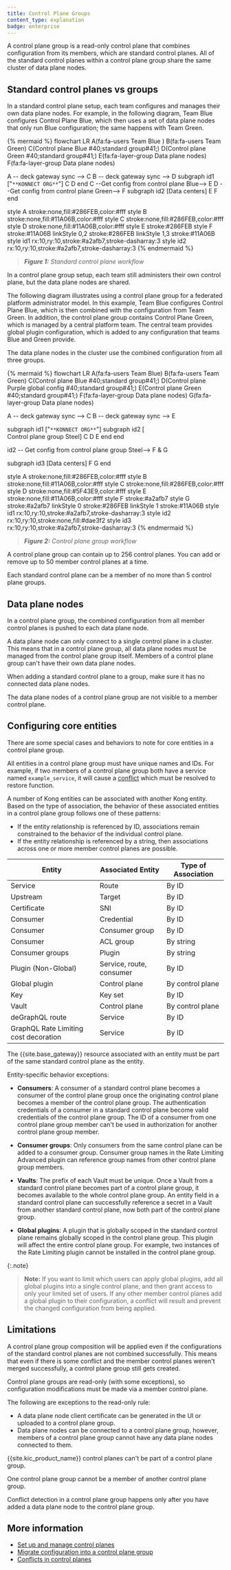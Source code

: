 ```yaml
---
title: Control Plane Groups
content_type: explanation
badge: enterprise
---
```


A control plane group is a read-only control plane that combines configuration from
its members, which are standard control planes. All of the standard control planes within a 
control plane group share the same cluster of data plane nodes. 

## Standard control planes vs groups

In a standard control plane setup, each team configures and manages their own data plane nodes.
For example, in the following diagram, Team Blue configures Control Plane Blue, which then uses a set of data plane nodes that only run Blue configuration; the same happens with Team Green.

<!--vale off-->
{% mermaid %}
flowchart LR
  A(fa:fa-users Team Blue )
  B(fa:fa-users Team Green)
  C(Control plane Blue
  #40;standard group#41;)
  D(Control plane Green
  #40;standard group#41;)
  E(fa:fa-layer-group Data plane nodes)
  F(fa:fa-layer-group Data plane nodes)


  A -- deck gateway sync --> C
  B -- deck gateway sync --> D
  subgraph id1 ["`**KONNECT ORG**`"]
  C
  D
  end
  C --Get config from 
  control plane Blue--> E
  D --Get config from 
  control plane Green--> F
  subgraph id2 [Data centers]
  E
  F
  end
  
  style A stroke:none,fill:#286FEB,color:#fff
  style B stroke:none,fill:#11A06B,color:#fff
  style C stroke:none,fill:#286FEB,color:#fff
  style D stroke:none,fill:#11A06B,color:#fff
  style E stroke:#286FEB
  style F stroke:#11A06B
  linkStyle 0,2 stroke:#286FEB
  linkStyle 1,3 stroke:#11A06B
  style id1 rx:10,ry:10,stroke:#a2afb7,stroke-dasharray:3
  style id2 rx:10,ry:10,stroke:#a2afb7,stroke-dasharray:3
{% endmermaid %}
<!--vale on-->

> _**Figure 1:** Standard control plane workflow_

In a control plane group setup, each team still administers their own control plane, but the data plane nodes are shared. 

The following diagram illustrates using a control plane group for a federated platform administrator model. In this example, Team Blue configures Control Plane Blue, which is then combined with the configuration from Team Green. In addition, the control plane group contains Control Plane Green, which is managed by a central platform team. The central team provides global plugin configuration, which is added to any configuration that teams Blue and Green provide.

The data plane nodes in the cluster use the combined configuration from all three groups.

<!--vale off-->
{% mermaid %}
flowchart LR
  A(fa:fa-users Team Blue)
  B(fa:fa-users Team Green)
  C(Control plane Blue
  #40;standard group#41;)
  D(Control plane Purple
    global config
    #40;standard group#41;)
  E(Control plane Green
   #40;standard group#41;)
  F(fa:fa-layer-group Data plane nodes)
  G(fa:fa-layer-group Data plane nodes)

  A -- deck gateway sync --> C
  B -- deck gateway sync --> E

  subgraph id1 ["`**KONNECT ORG**`"]
    subgraph id2 [<br>Control plane group Steel]
    C
    D
    E
    end
  end

  id2 -- Get config from 
  control plane group
  Steel--> F & G

  subgraph id3 [Data centers]
  F
  G
  end

  style A stroke:none,fill:#286FEB,color:#fff
  style B stroke:none,fill:#11A06B,color:#fff
  style C stroke:none,fill:#286FEB,color:#fff
  style D stroke:none,fill:#5F43E9,color:#fff
  style E stroke:none,fill:#11A06B,color:#fff
  style F stroke:#a2afb7
  style G stroke:#a2afb7
  linkStyle 0 stroke:#286FEB
  linkStyle 1 stroke:#11A06B
  style id1 rx:10,ry:10,stroke:#a2afb7,stroke-dasharray:3
  style id2 rx:10,ry:10,stroke:none,fill:#dae3f2
  style id3 rx:10,ry:10,stroke:#a2afb7,stroke-dasharray:3
{% endmermaid %}
<!--vale on-->

> _**Figure 2:** Control plane group workflow_

A control plane group can contain up to 256 control planes. 
You can add or remove up to 50 member control planes at a time.

Each standard control plane can be a member of no more than 5 control plane groups.

## Data plane nodes

In a control plane group, the combined configuration from all member control planes is pushed to each data plane node.

A data plane node can only connect to a single control plane in a cluster.
This means that in a control plane group, all data plane nodes must be managed from the control plane group itself. 
Members of a control plane group can't have their own data plane nodes. 

When adding a standard control plane to a group, make sure it has no connected data plane nodes.

The data plane nodes of a control plane group are not visible to a member control plane.

## Configuring core entities

There are some special cases and behaviors to note for core entities in a control plane group.

All entities in a control plane group must have unique names and IDs. 
For example, if two members of a control plane group both have a service named `example_service`, 
it will cause a [conflict](/konnect/gateway-manager/control-plane-groups/conflicts/) which must be resolved to restore function.

A number of Kong entities can be associated with another Kong entity.
Based on the type of association, the behavior of these associated entities in a control plane group follows one of these patterns:
* If the entity relationship is referenced by ID, associations remain constrained to the behavior of the individual control plane.
* If the entity relationship is referenced by a string, then associations across one or more member control planes are possible.

Entity | Associated Entity | Type of Association
-------|-------------------|--------------------
Service | Route | By ID
Upstream | Target | By ID
Certificate | SNI | By ID
Consumer | Credential | By ID
Consumer | Consumer group | By ID
Consumer | ACL group | By string
Consumer groups | Plugin | By string
Plugin (Non-Global) | Service, route, consumer | By ID
Global plugin | Control plane | By control plane
Key | Key set | By ID
Vault | Control plane| By control plane
deGraphQL route | Service | By ID
GraphQL Rate Limiting cost decoration | Service | By ID

The {{site.base_gateway}} resource associated with an entity must be part of the same standard control plane as the entity.

Entity-specific behavior exceptions:
* **Consumers**: A consumer of a standard control plane becomes a consumer of the control plane group once the originating 
control plane becomes a member of the control plane group.
The authentication credentials of a consumer in a standard control plane become valid credentials of the control plane group.
The ID of a consumer from one control plane group member can't be used in authorization for another control plane group member.

* **Consumer groups**: Only consumers from the same control plane can be added to a consumer group.
Consumer group names in the Rate Limiting Advanced plugin can reference group names from other control plane group members.

* **Vaults**: The prefix of each Vault must be unique.
Once a Vault from a standard control plane becomes part of a control plane group, it becomes available to the whole control plane group.
An entity field in a standard control plane can successfully reference a secret in a Vault from another standard control plane, now both part of the control plane group.

* **Global plugins**: A plugin that is globally scoped in the standard control plane remains globally scoped in the control plane group. 
This plugin will affect the entire control plane group.
For example, two instances of the Rate Limiting plugin cannot be installed in the control plane group.

{:.note}
> **Note:** If you want to limit which users can apply global plugins, add all global plugins into a single control plane, and then grant access to only your limited set of users. If any other member control planes add a global plugin to their configuration, a conflict will result and prevent the changed configuration from being applied.

## Limitations

A control plane group composition will be applied even if the configurations of the standard control planes are not combined successfully. 
This means that even if there is some conflict and the member control planes weren't merged successfully, a control plane group still gets created.

Control plane groups are read-only (with some exceptions), so configuration modifications must be made via a member control plane. 

The following are exceptions to the read-only rule:
* A data plane node client certificate can be generated in the UI or uploaded to a control plane group.
* Data plane nodes can be connected to a control plane group, however, members of a control plane group cannot have any data plane nodes connected to them.

{{site.kic_product_name}} control planes can't be part of a control plane group.

One control plane group cannot be a member of another control plane group. 


Conflict detection in a control plane group happens only after you have added a data plane node to the control plane group.
## More information
* [Set up and manage control planes](/konnect/gateway-manager/control-plane-groups/how-to/)
* [Migrate configuration into a control plane group](/konnect/gateway-manager/control-plane-groups/migrate/)
* [Conflicts in control planes](/konnect/gateway-manager/control-plane-groups/conflicts/)
